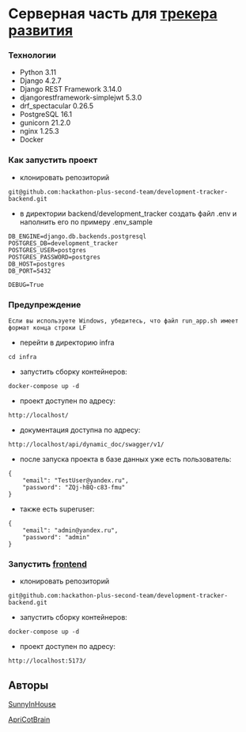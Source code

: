 # Серверная часть для [трекера развития](https://github.com/hackathon-plus-second-team)

### Технологии
- Python 3.11
- Django 4.2.7
- Django REST Framework 3.14.0
- djangorestframework-simplejwt 5.3.0
- drf_spectacular 0.26.5
- PostgreSQL 16.1
- gunicorn 21.2.0
- nginx 1.25.3
- Docker 

### Как запустить проект

- клонировать репозиторий

```
git@github.com:hackathon-plus-second-team/development-tracker-backend.git
```

- в директории backend/development_tracker создать файл .env и наполнить его по примеру .env_sample

```
DB_ENGINE=django.db.backends.postgresql
POSTGRES_DB=development_tracker
POSTGRES_USER=postgres
POSTGRES_PASSWORD=postgres
DB_HOST=postgres
DB_PORT=5432

DEBUG=True
```
### Предупреждение

```
Если вы используете Windows, убедитесь, что файл run_app.sh имеет формат конца строки LF
```

- перейти в директорию infra

```
cd infra 
```

- запустить сборку контейнеров:

```
docker-compose up -d
```

- проект доступен по адресу:

```
http://localhost/
```
- документация доступна по адресу:

```
http://localhost/api/dynamic_doc/swagger/v1/
```

- после запуска проекта в базе данных уже есть пользователь:

```
{
    "email": "TestUser@yandex.ru",
    "password": "ZQj-hBQ-c83-fmu"
}
```
- также есть superuser:

```
{
    "email": "admin@yandex.ru",
    "password": "admin"
}
```

### Запустить [frontend](https://github.com/hackathon-plus-second-team/development-tracker-frontend)

- клонировать репозиторий

```
git@github.com:hackathon-plus-second-team/development-tracker-backend.git
```

- запустить сборку контейнеров:

```
docker-compose up -d
```
- проект доступен по адресу:

```
http://localhost:5173/
```

## Авторы

[SunnyInHouse](https://github.com/SunnyInHouse)

[ApriCotBrain](https://github.com/ApriCotBrain)
